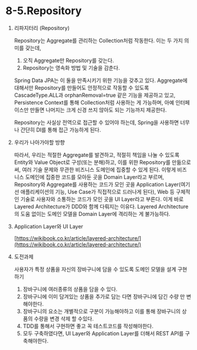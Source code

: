 # 8-5.Repository

1.  리파지터리 (Repository)

    Repository는 Aggregate를 관리하는 Collection처럼 작동한다. 이는 두 가지 의미를 갖는데,

    1. 오직 Aggregate만 Repository를 갖는다.
    2. Repository는 영속화 방법 및 기술을 감춘다.

    Spring Data JPA는 이 둘을 만족시키기 위한 기능을 갖추고 있다. Aggregate에 대해서만 Repository를 만들어도 안정적으로 작동할 수 있도록 CascadeType.ALL과 orphanRemoval=true 같은 기능을 제공하고 있고, Persistence Context를 통해 Collection처럼 사용하는 게 가능하며, 아예 인터페이스만 만들면 나머지는 크게 신경 쓰지 않아도 되는 기능까지 제공한다.

    Repository는 사실상 전역으로 접근할 수 있어야 하는데, Spring을 사용하면 너무나 간단히 DI를 통해 접근 가능하게 된다.


2.  우리가 나아가야할 방향

    따라서, 우리는 적절한 Aggregate를 발견하고, 적절히 책임을 나눌 수 있도록 Entity와 Value Object로 구성(또는 분해)하고, 이를 위한 Repository를 만듦으로써, 여러 기술 문제와 무관한 비즈니스 도메인에 집중할 수 있게 된다. 이렇게 비즈니스 도메인에 집중한 코드를 모아둔 곳을 Domain Layer라고 부르며, Repository와 Aggregate를 사용하는 코드가 모인 곳을 Application Layer(여기선 애플리케이션의 기능, Use Case가 직접적으로 드러나게 된다), Web 등 구체적인 기술로 사용자와 소통하는 코드가 모인 곳을 UI Layer라고 부른다. 이게 바로 Layered Architecture가 DDD와 함께 다뤄지는 이유다. Layered Architecture의 도움 없이는 도메인 모델을 Domain Layer에 격리하는 게 불가능하다.
3.  Application Layer와 UI Layer

    [https://wikibook.co.kr/article/layered-architecture/](https://wikibook.co.kr/article/layered-architecture/)


4.  도전과제

    사용자가 특정 상품을 자신의 장바구니에 담을 수 있도록 도메인 모델을 설계 구현하기

    1. 장바구니에 여러종류의 상품을 담을 수 있다.&#x20;
    2. 장바구니에 이미 담겨있는 상품을 추가로 담는 다면 장바구니에 담긴 수량 만 변해야한다.
    3. 장바구니의 요소는 개별적으로 구분이 가능해야하고 이를 통해 장바구니의 상품의 수량을 변경 삭제 할 수있다.&#x20;
    4. TDD를 통해서 구현하면 좋고 꼭 테스트코드를 작성해야한다.
    5. 모두 구축하였다면, UI Layer와 Application Layer를 더해서 REST API를 구축해야한다.
